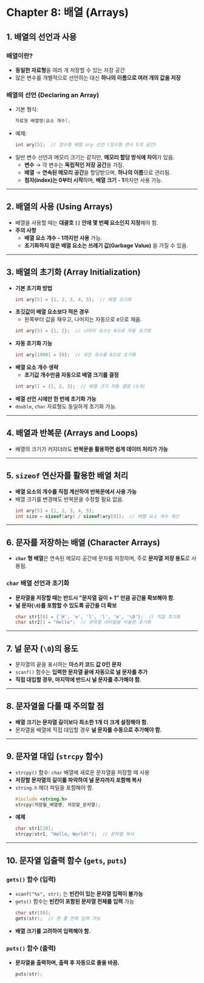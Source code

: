 # Chapter 8: 배열 (Arrays)

## 1. 배열의 선언과 사용

### 배열이란?
- **동일한 자료형**을 여러 개 저장할 수 있는 저장 공간  
- 많은 변수를 개별적으로 선언하는 대신 **하나의 이름으로 여러 개의 값을 저장**  

### 배열의 선언 (Declaring an Array)
- 기본 형식:  
  ```c
  자료형 배열명[요소 개수];
  ```
- 예제:  
  ```c
  int ary[5];  // 정수형 배열 ary 선언 (정수형 변수 5개 공간)
  ```
- 일반 변수 선언과 메모리 크기는 같지만, **메모리 할당 방식에 차이**가 있음.  
  - **변수** → 각 변수는 **독립적인 저장 공간**을 가짐.  
  - **배열** → **연속된 메모리 공간**을 할당받으며, **하나의 이름**으로 관리됨.  
  - **첨자(index)는 0부터 시작**하며, **배열 크기 - 1**까지만 사용 가능.  

---

## 2. 배열의 사용 (Using Arrays)
- 배열을 사용할 때는 **대괄호 `[]` 안에 몇 번째 요소인지 지정**해야 함.  
- **주의 사항**  
  - **배열 요소 개수 - 1까지만 사용** 가능.  
  - **초기화하지 않은 배열 요소는 쓰레기 값(Garbage Value)** 을 가질 수 있음.  

---

## 3. 배열의 초기화 (Array Initialization)
- **기본 초기화 방법**
  ```c
  int ary[5] = {1, 2, 3, 4, 5};  // 배열 초기화
  ```
- **초깃값이 배열 요소보다 적은 경우**
  - 왼쪽부터 값을 채우고, 나머지는 자동으로 `0`으로 채움.  
  ```c
  int ary[5] = {1, 2};  // 나머지 요소는 0으로 자동 초기화
  ```
- **자동 초기화 기능**
  ```c
  int ary[1000] = {0};  // 모든 요소를 0으로 초기화
  ```
- **배열 요소 개수 생략**
  - **초기값 개수만큼 자동으로 배열 크기를 결정**  
  ```c
  int ary[] = {1, 2, 3};  // 배열 크기 자동 결정 (3개)
  ```
- **배열 선언 시에만 한 번에 초기화 가능**  
- `double`, `char` 자료형도 동일하게 초기화 가능.  

---

## 4. 배열과 반복문 (Arrays and Loops)
- 배열의 크기가 커지더라도 **반복문을 활용하면 쉽게 데이터 처리가 가능**  

---

## 5. `sizeof` 연산자를 활용한 배열 처리
- **배열 요소의 개수를 직접 계산하여 반복문에서 사용 가능**  
- 배열 크기를 변경해도 반복문을 수정할 필요 없음.  
  ```c
  int ary[5] = {1, 2, 3, 4, 5};
  int size = sizeof(ary) / sizeof(ary[0]);  // 배열 요소 개수 계산
  ```

---

## 6. 문자를 저장하는 배열 (Character Arrays)
- **`char` 형 배열**은 연속된 메모리 공간에 문자를 저장하며, 주로 **문자열 저장 용도**로 사용됨.  

### `char` 배열 선언과 초기화
- **문자열을 저장할 때는 반드시 "문자열 길이 + 1" 만큼 공간을 확보해야 함.**  
- **널 문자(`\0`)를 포함할 수 있도록 공간을 더 확보**  
  ```c
  char str1[6] = {'H', 'e', 'l', 'l', 'o', '\0'};  // 직접 초기화
  char str2[] = "Hello";  // 문자열 리터럴을 이용한 초기화
  ```

---

## 7. 널 문자 (`\0`)의 용도
- 문자열의 끝을 표시하는 **아스키 코드 값 0인 문자**  
- `scanf()` 함수는 **입력한 문자열 끝에 자동으로 널 문자를 추가**  
- **직접 대입할 경우, 마지막에 반드시 널 문자를 추가해야 함.**  

---

## 8. 문자열을 다룰 때 주의할 점
- **배열 크기는 문자열 길이보다 최소한 1개 더 크게 설정해야 함.**  
- 문자열을 배열에 직접 대입할 경우 **널 문자를 수동으로 추가해야 함.**  

---

## 9. 문자열 대입 (`strcpy` 함수)
- `strcpy()` 함수: `char` 배열에 새로운 문자열을 저장할 때 사용  
- **저장할 문자열의 길이를 파악하여 널 문자까지 포함해 복사**  
- `string.h` 헤더 파일을 포함해야 함.  
  ```c
  #include <string.h>
  strcpy(저장될_배열명, 저장할_문자열);
  ```
- **예제**
  ```c
  char str1[20];
  strcpy(str1, "Hello, World!");  // 문자열 복사
  ```

---

## 10. 문자열 입출력 함수 (`gets`, `puts`)
### `gets()` 함수 (입력)
- `scanf("%s", str);` 는 **빈칸이 있는 문자열 입력이 불가능**  
- `gets()` 함수는 **빈칸이 포함된 문자열 전체를 입력** 가능  
  ```c
  char str[50];
  gets(str);  // 한 줄 전체 입력 가능
  ```
- **배열 크기를 고려하여 입력해야 함.**  

### `puts()` 함수 (출력)
- **문자열을 출력하며, 출력 후 자동으로 줄을 바꿈.**  
  ```c
  puts(str);
  ```
